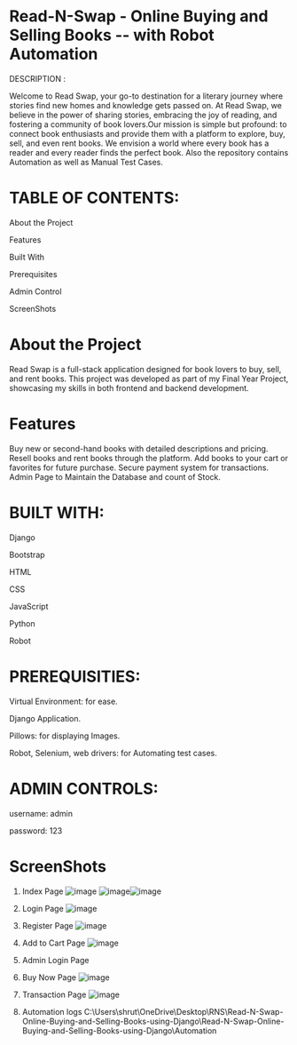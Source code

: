 # Read-N-Swap - Online Buying and Selling Books -- with Robot Automation
DESCRIPTION :

Welcome to Read Swap, your go-to destination for a literary journey where stories find new homes and knowledge gets passed on. At Read Swap, we believe in the power of sharing stories, embracing the joy of reading, and fostering a community of book lovers.Our mission is simple but profound: to connect book enthusiasts and provide them with a platform to explore, buy, sell, and even rent books. We envision a world where every book has a reader and every reader finds the perfect book. Also the repository contains Automation as well as Manual Test Cases.

# TABLE OF CONTENTS:
About the Project

Features

Built With

Prerequisites 

Admin Control

ScreenShots

# About the Project

Read Swap is a full-stack application designed for book lovers to buy, sell, and rent books. This project was developed as part of my Final Year Project, showcasing my skills in both frontend and backend development.

# Features
Buy new or second-hand books with detailed descriptions and pricing.
Resell books and rent books through the platform.
Add books to your cart or favorites for future purchase.
Secure payment system for transactions.
Admin Page to Maintain the Database and count of Stock.

# BUILT WITH:

Django

Bootstrap

HTML

CSS

JavaScript

Python


Robot

# PREREQUISITIES:

Virtual Environment: for ease.

Django Application.

Pillows: for displaying Images.

Robot, Selenium, web drivers: for Automating test cases.

# ADMIN CONTROLS: 

username: admin 

password: 123

# ScreenShots

1. Index Page  ![image](https://github.com/user-attachments/assets/0442f85d-3627-4cb5-b14d-eddf64a34102)
![image](https://github.com/user-attachments/assets/02100941-827f-4d9e-a36d-e93939e8bd24)![image](https://github.com/user-attachments/assets/0822403b-1e75-497b-959d-a19a3573c021)

2. Login Page    ![image](https://github.com/user-attachments/assets/87e2b186-743e-4c80-98f2-1ec28229633e)

3. Register Page  ![image](https://github.com/user-attachments/assets/f40c0175-ab94-4b5a-a963-1bedd3af12a0)

4. Add to Cart Page   ![image](https://github.com/user-attachments/assets/1f781d99-4b52-4e20-a312-33f81f89050b)

5. Admin Login Page    
6. Buy Now Page       ![image](https://github.com/user-attachments/assets/4579796e-3816-451f-85c1-95ec309cb832)

7. Transaction Page    ![image](https://github.com/user-attachments/assets/38d6c8c2-5bc7-4caa-b63e-9cc5a4e5c2a1)

8. Automation logs     C:\Users\shrut\OneDrive\Desktop\RNS\Read-N-Swap-Online-Buying-and-Selling-Books-using-Django\Read-N-Swap-Online-Buying-and-Selling-Books-using-Django\Automation 
